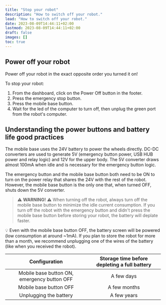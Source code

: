 ```yaml
---
title: "Stop your robot"
description: "How to switch off your robot."
lead: "How to switch off your robot."
date: 2023-08-09T14:44:11+02:00
lastmod: 2023-08-09T14:44:11+02:00
draft: false
images: []
toc: true
---
```

## Power off your robot

Power off your robot in the exact opposite order you turned it on!  

To stop your robot: 

1. From the dashboard, click on the Power Off button in the footer. 
2. Press the emergency stop button.
3. Press the mobile base button.
4. Wait for the led of the computer to turn off, then unplug the green port from the robot's computer.


## Understanding the power buttons and battery life good practices
The mobile base uses the 24V battery to power the wheels directly. DC-DC converters are used to generate 5V (emergency button power, USB HUB power and relay logic) and 12V for the upper body.
The 5V converter draws almost 100mA when idle and is necessary for the emergency button logic.

The emergency button and the mobile base button both need to be ON to turn on the power relay that shares the 24V with the rest of the robot. However, the mobile base button is the only one that, when turned OFF, shuts down the 5V converter.


> :warning: **WARNING!** :warning: When turning off the robot, always turn off the mobile base button to minimize the idle current consumption. If you turn off the robot with the emergency button and didn't press the mobile base button before storing your robot, the battery will deplate faster.

:bulb: Even with the mobile base button OFF, the battery screen will be powered (low consumption at around ~1mA). If you plan to store the robot for more than a month, we recommend unplugging one of the wires of the battery (like when you received the robot).


|                Configuration                | Storage time before depleting a full battery |
| :-----------------------------------------: | :------------------------------------------: |
| Mobile base button ON, emergency button OFF |                  A few days                  |
|           Mobile base button OFF            |                 A few months                 |
|           Unplugging the battery            |                 A few years                  |

